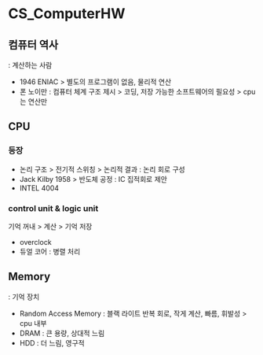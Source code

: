 # CS_ComputerHW


## 컴퓨터 역사
 : 계산하는 사람

 * 1946 ENIAC > 별도의 프로그램이 없음, 물리적 연산
 * 폰 노이만 : 컴퓨터 체계 구조 제시  > 코딩, 저장 가능한 소프트웨어의 필요성 > cpu는 연산만


## CPU
### 등장 
 * 논리 구조 > 전기적 스위칭 > 논리적 결과 : 논리 회로 구성
 * Jack Kilby 1958 > 반도체 공정 : IC 집적회로 제안
 * INTEL 4004

### control unit & logic unit
기억 꺼내 > 계산 > 기억 저장
* overclock
* 듀얼 코어 : 병렬 처리

## Memory
 : 기억 장치
 * Random Access Memory : 블랙 라이트 반복 회로, 작게 계산, 빠름, 휘발성 > cpu 내부 
 * DRAM : 큰 용량, 상대적 느림
 * HDD : 더 느림, 영구적



